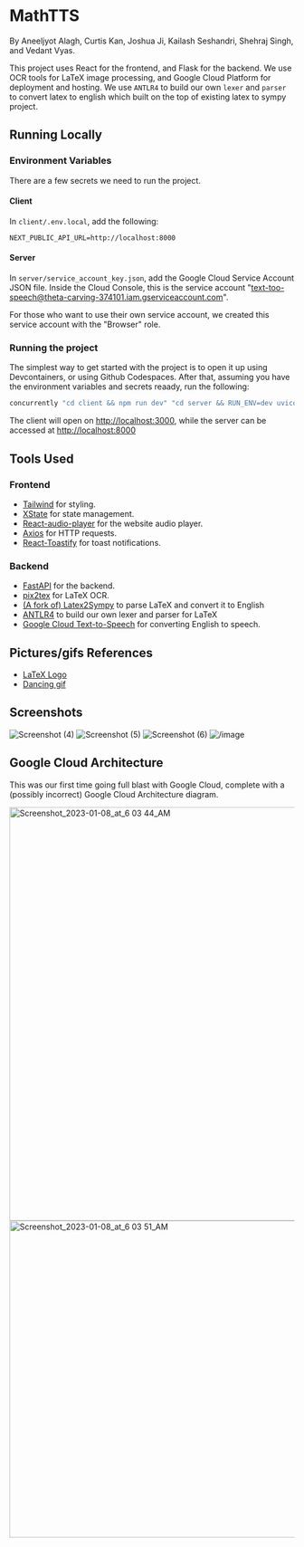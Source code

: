 # MathTTS

By Aneeljyot Alagh, Curtis Kan, Joshua Ji, Kailash Seshandri, Shehraj Singh, and Vedant Vyas.

This project uses React for the frontend, and Flask for the backend. We use OCR tools for LaTeX image processing, and Google Cloud Platform for deployment and hosting. We use ```ANTLR4``` to build our own ```lexer``` and ```parser``` to convert latex to english which built on the top of existing latex to sympy project. 

## Running Locally

### Environment Variables

There are a few secrets we need to run the project.

#### Client

In `client/.env.local`, add the following:

```
NEXT_PUBLIC_API_URL=http://localhost:8000
```

#### Server

In `server/service_account_key.json`, add the Google Cloud Service Account JSON file. Inside the Cloud Console, this is the service account "text-too-speech@theta-carving-374101.iam.gserviceaccount.com". 

For those who want to use their own service account, we created this service account with the "Browser" role.

### Running the project

The simplest way to get started with the project is to open it up using Devcontainers, or using Github Codespaces. After that, assuming you have the environment variables and secrets reaady, run the following:

```bash
concurrently "cd client && npm run dev" "cd server && RUN_ENV=dev uvicorn main:app --reload"
```


The client will open on [http://localhost:3000](http://localhost:3000), while the server can be accessed at [http://localhost:8000](http://localhost:8000)

## Tools Used

### Frontend

- [Tailwind](https://tailwindcss.com/) for styling.
- [XState](https://xstate.js.org/) for state management.
- [React-audio-player](https://www.npmjs.com/package/react-audio-player) for the website audio player.
- [Axios](https://www.npmjs.com/package/axios) for HTTP requests.
- [React-Toastify](https://www.npmjs.com/package/react-toastify) for toast notifications.

### Backend

- [FastAPI](https://fastapi.tiangolo.com/) for the backend.
- [pix2tex](https://pypi.org/project/pix2tex/) for LaTeX OCR.
- [(A fork of) Latex2Sympy](https://github.com/3iq-hacks/latex2sympy) to parse LaTeX and convert it to English
- [ANTLR4](https://www.antlr.org/) to build our own lexer and parser for LaTeX
- [Google Cloud Text-to-Speech](https://cloud.google.com/text-to-speech) for converting English to speech.

## Pictures/gifs References
- [LaTeX Logo](https://brandslogos.com/wp-content/uploads/images/latex-logo-vector.svg)
- [Dancing gif](https://media.tenor.com/MjdDlyCEARcAAAAC/math-dance.gif)

## Screenshots
![Screenshot (4)](https://user-images.githubusercontent.com/68800077/211209850-f9a9588e-2184-4850-a3dd-6cef3fd6227d.png)
![Screenshot (5)](https://user-images.githubusercontent.com/68800077/211209855-594f0dcd-01ab-49a8-8c70-ce8e9302d5d8.png)
![Screenshot (6)](https://user-images.githubusercontent.com/68800077/211210048-2289858b-eff1-4d7b-b6bb-42e37d0585fa.png)
![/image](https://user-images.githubusercontent.com/68800077/211212030-a4e0f45a-ac52-4094-b6f1-62e75c381e57.png)

## Google Cloud Architecture

This was our first time going full blast with Google Cloud, complete with a (possibly incorrect) Google Cloud Architecture diagram. 

<img width="731" alt="Screenshot_2023-01-08_at_6 03 44_AM" src="https://user-images.githubusercontent.com/11809774/211212377-eb94813d-2a76-4c9d-8585-620ea3bbf4a2.png">
<img width="560" alt="Screenshot_2023-01-08_at_6 03 51_AM" src="https://user-images.githubusercontent.com/11809774/211212380-38669172-e1c1-4247-bf5f-866651aac7da.png">
